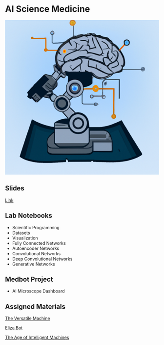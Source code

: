 # AI Science Medicine
<img src = "https://raw.githubusercontent.com/williamedwardhahn/AI_Science_Medicine/main/brainscope.png">

## Slides
[Link](https://docs.google.com/presentation/d/1PFtKiAKlz5O_YdiHQfjCAtIKtdbo8XqsjJuB9G7UJhY/edit?usp=sharing)

## Lab Notebooks

* Scientific Programming
* Datasets
* Visualization
* Fully Connected Networks
* Autoencoder Networks
* Convolutional Networks
* Deep Convolutional Networks
* Generative Networks

## Medbot Project
* AI Microscope Dashboard


## Assigned Materials
[The Versatile Machine](https://clp.bbcrewind.co.uk/787be646f4e2ce1e2799bbde7d9ba837)

[Eliza Bot](https://www.youtube.com/watch?v=4sngIh0YJtk&list=PLC4820150EF5C2DC7&index=22)

[The Age of Intelligent Machines](https://www.youtube.com/watch?v=subiSt2Mf4Y)

